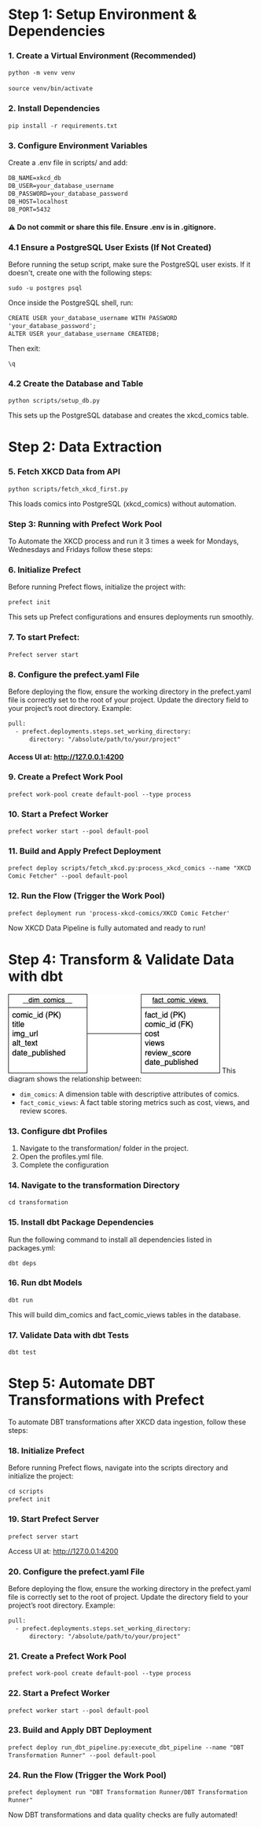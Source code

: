 # Step 1: Setup Environment & Dependencies
### 1. Create a Virtual Environment (Recommended)
```
python -m venv venv

source venv/bin/activate
```
### 2. Install Dependencies
```
pip install -r requirements.txt
```
### 3. Configure Environment Variables
Create a .env file in scripts/ and add:
```
DB_NAME=xkcd_db
DB_USER=your_database_username
DB_PASSWORD=your_database_password
DB_HOST=localhost
DB_PORT=5432
```
#### ⚠️ Do not commit or share this file. Ensure .env is in .gitignore.
### 4.1 Ensure a PostgreSQL User Exists (If Not Created)
Before running the setup script, make sure the PostgreSQL user exists. If it doesn't, create one with the following steps:
```
sudo -u postgres psql
```
Once inside the PostgreSQL shell, run:
```
CREATE USER your_database_username WITH PASSWORD 'your_database_password';
ALTER USER your_database_username CREATEDB;
```
Then exit:
```
\q
```
### 4.2 Create the Database and Table
```
python scripts/setup_db.py
```
This sets up the PostgreSQL database and creates the xkcd_comics table.
# Step 2: Data Extraction
### 5. Fetch XKCD Data from API
```
python scripts/fetch_xkcd_first.py
```
This loads comics into PostgreSQL (xkcd_comics) without automation.

### Step 3: Running with Prefect Work Pool
To Automate the XKCD process and run it 3 times a week for Mondays, Wednesdays and Fridays follow these steps:
### 6. Initialize Prefect
Before running Prefect flows, initialize the project with:
```
prefect init
```
This sets up Prefect configurations and ensures deployments run smoothly.
### 7. To start Prefect:
```
Prefect server start
```
### 8. Configure the prefect.yaml File
Before deploying the flow, ensure the working directory in the prefect.yaml file is correctly set to the root of your project.
Update the directory field  to your project’s root directory.
Example:
```
pull:
  - prefect.deployments.steps.set_working_directory:
      directory: "/absolute/path/to/your/project"
```
#### Access UI at: http://127.0.0.1:4200
### 9. Create a Prefect Work Pool
```
prefect work-pool create default-pool --type process
```
### 10. Start a Prefect Worker
```
prefect worker start --pool default-pool
```
### 11. Build and Apply Prefect Deployment
```
prefect deploy scripts/fetch_xkcd.py:process_xkcd_comics --name "XKCD Comic Fetcher" --pool default-pool
```
### 12. Run the Flow (Trigger the Work Pool)
```
prefect deployment run 'process-xkcd-comics/XKCD Comic Fetcher'

```
Now XKCD Data Pipeline is fully automated and ready to run!
# Step 4: Transform & Validate Data with dbt
![ER Diagram](tables.drawio.png)
This diagram shows the relationship between:
- `dim_comics`: A dimension table with descriptive attributes of comics.
- `fact_comic_views`: A fact table storing metrics such as cost, views, and review scores.
### 13. Configure dbt Profiles
1. Navigate to the transformation/ folder in the project.
2. Open the profiles.yml file.
3. Complete the configuration
### 14. Navigate to the transformation Directory
```
cd transformation
```
### 15. Install dbt Package Dependencies
Run the following command to install all dependencies listed in packages.yml:
```
dbt deps
```
### 16. Run dbt Models
```
dbt run
```
This will build dim_comics and fact_comic_views tables in the database.
### 17. Validate Data with dbt Tests
```
dbt test
```
# Step 5: Automate DBT Transformations with Prefect
To automate DBT transformations after XKCD data ingestion, follow these steps:
### 18. Initialize Prefect
Before running Prefect flows, navigate into the scripts directory and initialize the project:
```
cd scripts
prefect init

```
### 19. Start Prefect Server
```
prefect server start
```
Access UI at: http://127.0.0.1:4200
### 20. Configure the prefect.yaml File
Before deploying the flow, ensure the working directory in the prefect.yaml file is correctly set to the root of project.
Update the directory field  to your project’s root directory.
Example:
```
pull:
  - prefect.deployments.steps.set_working_directory:
      directory: "/absolute/path/to/your/project"
```
### 21. Create a Prefect Work Pool
```
prefect work-pool create default-pool --type process
```
### 22. Start a Prefect Worker
```
prefect worker start --pool default-pool

```
### 23. Build and Apply DBT Deployment
```
prefect deploy run_dbt_pipeline.py:execute_dbt_pipeline --name "DBT Transformation Runner" --pool default-pool
```
### 24. Run the Flow (Trigger the Work Pool)
```
prefect deployment run "DBT Transformation Runner/DBT Transformation Runner"

```
Now DBT transformations and data quality checks are fully automated!
